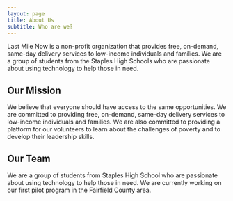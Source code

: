 ```yaml
---
layout: page
title: About Us
subtitle: Who are we?
---
```


Last Mile Now is a non-profit organization that provides free, on-demand, same-day delivery services to low-income individuals and families. We are a group of students from the Staples High Schools who are passionate about using technology to help those in need.

## Our Mission

We believe that everyone should have access to the same opportunities. We are committed to providing free, on-demand, same-day delivery services to low-income individuals and families. We are also committed to providing a platform for our volunteers to learn about the challenges of poverty and to develop their leadership skills.

## Our Team

We are a group of students from Staples High School who are passionate about using technology to help those in need. We are currently working on our first pilot program in the Fairfield County area.